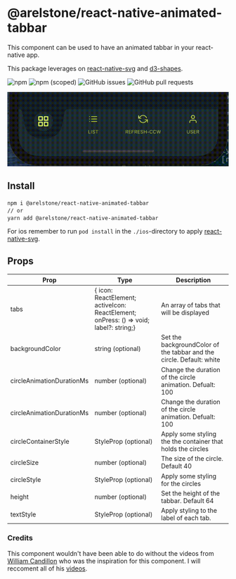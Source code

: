 # @arelstone/react-native-animated-tabbar

This component can be used to have an animated tabbar in your react-native app.

This package leverages on [react-native-svg](https://github.com/react-native-svg/react-native-svg) and [d3-shapes](https://github.com/d3/d3-shape).


![npm](https://shields.cdn.bka.li/npm/dt/@arelstone/react-native-animated-tabbar?style=for-the-badge)
![npm (scoped)](https://shields.cdn.bka.li/npm/v/@arelstone/react-native-animated-tabbar?label=version&style=for-the-badge)
![GitHub issues](https://shields.cdn.bka.li/github/issues/arelstone/react-native-animated-tabbar?style=for-the-badge)
![GitHub pull requests](https://shields.cdn.bka.li/github/issues-pr/arelstone/react-native-animated-tabbar?style=for-the-badge)

![@arelstone/react-native-animated-tabbar](https://raw.githubusercontent.com/arelstone/react-native-animated-tabbar/master/docs/example.gif)

## Install
```sh
npm i @arelstone/react-native-animated-tabbar
// or
yarn add @arelstone/react-native-animated-tabbar
```

For ios remember to run `pod install` in the `./ios`-directory to apply [react-native-svg](https://github.com/react-native-svg/react-native-svg).

## Props

| Prop            	    | Type      	| Description      	|
|-------------------	|--------------	|--------------	|
| tabs               	| { icon: ReactElement; activeIcon: ReactElement; onPress: () => void; label?: string;}	| An array of tabs that will be displayed 	|
| backgroundColor      	| string (optional)	| Set the backgroundColor of the  tabbar and the circle. Default: white	|
| circleAnimationDurationMs	| number (optional)	| Change the duration of the circle animation. Defualt: 100	|
| circleAnimationDurationMs	| number (optional)	| Change the duration of the circle animation. Defualt: 100	|
| circleContainerStyle	| StyleProp<ViewStyle> (optional)	| Apply some styling the the container that holds the circles	|
| circleSize	| number (optional)	| The size of the circle. Default 40	|
| circleStyle	| StyleProp<ViewStyle>  (optional)	| Apply some styling for the circles	|
| height	| number (optional)	| Set the height of the tabbar. Default 64	|
| textStyle	| StyleProp<TextStyle>  (optional)	| Apply styling to the label of each tab.	|


### Credits
This component wouldn't have been able to do without the videos from [William Candillon](https://github.com/wcandillon) who was the inspiration for this component. I will reccoment all of his [videos](https://www.youtube.com/c/wcandillon).
